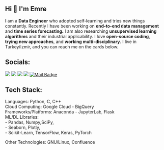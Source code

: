
## **Hi 👋 I'm Emre**

I am a **Data Engineer** who adopted self-learning and tries new things constantly. Recently I have been working on **end-to-end data management** and **time series forecasting.** I am also researching **unsupervised learning algorithms** and their industrial applicability. I love **open-source coding**, **trying new approaches**, and **working multi-disciplinary**. I live in Turkey/Izmir, and you can reach me on the cards below. <br>



## Socials:
[![](https://img.shields.io/badge/-Linkedin-506FA4?style=for-the-badge&logo=linkedin&logoColor=white)](https://www.linkedin.com/in/yesilyurtemre/)
[![](https://img.shields.io/badge/-twitter-5671A0?style=for-the-badge&logo=twitter&logoColor=white)](https://twitter.com/yesilyurttemre)
[![](https://img.shields.io/badge/-Kaggle-5C739B?style=for-the-badge&logo=kaggle&logoColor=white)](https://www.kaggle.com/yesilyurttemre)
[![](https://img.shields.io/badge/-Medium-627697?style=for-the-badge&logo=medium&logoColor=white)](https://medium.com/@emreyesilyurt)
[![Mail Badge](https://img.shields.io/badge/-GMAIL-687892?style=for-the-badge&logo=gmail&logoColor=white)](mailto:yesilyurttemre@gmail.com)

## Tech Stack:
Languages: Python, C, C++ <br>
Cloud Computing: Google Cloud - BigQuery <br>
Frameworks/Platforms: Anaconda - JupyterLab, Flask <br>
ML/DL Libraries:<br>
                - Pandas, Numpy,SciPy, <br>
                - Seaborn, Plotly, <br>
                - Scikit-Learn, TensorFlow, Keras, PyTorch <br>

Other Technologies: GNU/Linux, Confluence <br>
